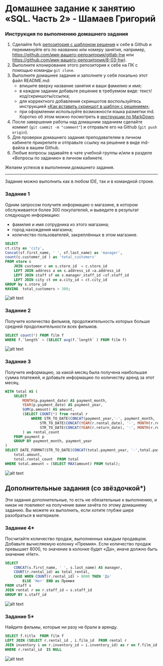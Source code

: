 # Домашнее задание к занятию «SQL. Часть 2» - Шамаев Григорий

### Инструкция по выполнению домашнего задания

1. Сделайте fork [репозитория c шаблоном решения](https://github.com/netology-code/sys-pattern-homework) к себе в Github и переименуйте его по названию или номеру занятия, например, https://github.com/имя-вашего-репозитория/gitlab-hw или https://github.com/имя-вашего-репозитория/8-03-hw).
2. Выполните клонирование этого репозитория к себе на ПК с помощью команды `git clone`.
3. Выполните домашнее задание и заполните у себя локально этот файл README.md:
   - впишите вверху название занятия и ваши фамилию и имя;
   - в каждом задании добавьте решение в требуемом виде: текст/код/скриншоты/ссылка;
   - для корректного добавления скриншотов воспользуйтесь инструкцией [«Как вставить скриншот в шаблон с решением»](https://github.com/netology-code/sys-pattern-homework/blob/main/screen-instruction.md);
   - при оформлении используйте возможности языка разметки md. Коротко об этом можно посмотреть в [инструкции по MarkDown](https://github.com/netology-code/sys-pattern-homework/blob/main/md-instruction.md).
4. После завершения работы над домашним заданием сделайте коммит (`git commit -m "comment"`) и отправьте его на Github (`git push origin`).
5. Для проверки домашнего задания преподавателем в личном кабинете прикрепите и отправьте ссылку на решение в виде md-файла в вашем Github.
6. Любые вопросы задавайте в чате учебной группы и/или в разделе «Вопросы по заданию» в личном кабинете.

Желаем успехов в выполнении домашнего задания.

---

Задание можно выполнить как в любом IDE, так и в командной строке.

### Задание 1

Одним запросом получите информацию о магазине, в котором обслуживается более 300 покупателей, и выведите в результат следующую информацию: 
- фамилия и имя сотрудника из этого магазина;
- город нахождения магазина;
- количество пользователей, закреплённых в этом магазине.

``` SQL
SELECT 
ct.city as 'city',
Concat(sf.first_name, ' ', sf.last_name) as 'manager', 
count(c.customer_id ) as 'total_customers'
FROM store s 
	JOIN customer c on s.store_id  = c.store_id 
	LEFT JOIN address a on s.address_id =a.address_id
	LEFT JOIN staff sf on s.manager_staff_id =sf.staff_id 
	LEFT JOIN city ct on a.city_id = ct.city_id
GROUP by s.store_id 
HAVING  total_customers > 300;
```
![alt text](image.png)

### Задание 2

Получите количество фильмов, продолжительность которых больше средней продолжительности всех фильмов.
``` SQL 
SELECT count(*) FROM film f 
WHERE f.`length` > (SELECT avg(f.`length` ) FROM film f)
```
![alt text](image-1.png)  
### Задание 3

Получите информацию, за какой месяц была получена наибольшая сумма платежей, и добавьте информацию по количеству аренд за этот месяц.
``` SQL
WITH total AS (
    SELECT 
        MONTH(p.payment_date) AS payment_month,
        YEAR(p.payment_date) AS payment_year,
        SUM(p.amount) AS amount,
        (SELECT COUNT(*) from rental r
			WHERE STR_TO_DATE(CONCAT(payment_year,'-', payment_month, '-', '01'), '%Y-%m-%d') BETWEEN 
				STR_TO_DATE(CONCAT(YEAR(r.rental_date), '-', MONTH(r.rental_date), '-', '01'), '%Y-%m-%d') AND
				STR_TO_DATE(CONCAT(YEAR(r.return_date), '-', MONTH(r.return_date), '-', '01'), '%Y-%m-%d')
		) as rental_count
    FROM payment p
    GROUP BY payment_month, payment_year
)
SELECT DATE_FORMAT(STR_TO_DATE(CONCAT(total.payment_year, '-',total.payment_month,'-','01'), '%Y-%m-%d'),'%Y %M') as month,
	total.amount,
	total.rental_count  FROM total 
WHERE total.amount = (SELECT MAX(amount) FROM total);
```
![alt text](image-5.png)


## Дополнительные задания (со звёздочкой*)
Эти задания дополнительные, то есть не обязательные к выполнению, и никак не повлияют на получение вами зачёта по этому домашнему заданию. Вы можете их выполнить, если хотите глубже шире разобраться в материале.

### Задание 4*

Посчитайте количество продаж, выполненных каждым продавцом. Добавьте вычисляемую колонку «Премия». Если количество продаж превышает 8000, то значение в колонке будет «Да», иначе должно быть значение «Нет».

``` SQL
SELECT 
    CONCAT(s.first_name, ' ', s.last_name) AS manager,
    COUNT(r.rental_id) as total_rental,
    CASE WHEN COUNT(r.rental_id) > 8000 THEN 'Да'
        ELSE 'Нет' END as Премия
FROM staff s 
JOIN rental r on r.staff_id = s.staff_id 
GROUP BY s.staff_id
```
![alt text](image-3.png)



### Задание 5*

Найдите фильмы, которые ни разу не брали в аренду.

``` SQL
SELECT f.title  FROM film f 
LEFT JOIN (SELECT r.rental_id , i.film_id  FROM rental r 
JOIN inventory i on r.inventory_id = i.inventory_id) as r on f.film_id  = r.film_id
WHERE r.rental_id  IS NULL
```
![alt text](image-4.png)
